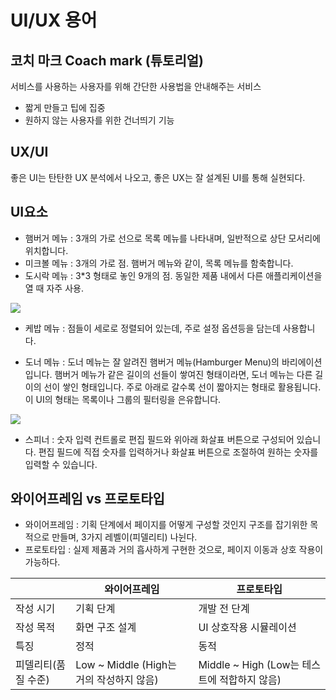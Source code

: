 # UI/UX 용어

## 코치 마크 Coach mark (튜토리얼)
서비스를 사용하는 사용자를 위해 간단한 사용법을 안내해주는 서비스
- 짧게 만들고 팁에 집중
- 원하지 않는 사용자를 위한 건너띄기 기능

## UX/UI
좋은 UI는 탄탄한 UX 분석에서 나오고, 좋은 UX는 잘 설계된 UI를 통해 실현되다.

## UI요소
- 햄버거 메뉴 : 3개의 가로 선으로 목록 메뉴를 나타내며, 일반적으로 상단 모서리에 위치합니다.
- 미크볼 메뉴 : 3개의 가로 점. 햄버거 메뉴와 같이, 목록 메뉴를 함축합니다.
- 도시락 메뉴 :  3*3 형태로 놓인 9개의 점. 동일한 제품 내에서 다른 애플리케이션을 열 때 자주 사용.

<img src="https://img1.daumcdn.net/thumb/R1280x0.fpng/?fname=http://t1.daumcdn.net/brunch/service/user/d7aX/image/Ys9O6n-oefypzoU8DBES-b_QRts.png">

- 케밥 메뉴 : 점들이 세로로 정렬되어 있는데, 주로 설정 옵션등을 담는데 사용합니다.

- 도너 메뉴 : 도너 메뉴는 잘 알려진 햄버거 메뉴(Hamburger Menu)의 바리에이션입니다. 햄버거 메뉴가 같은 길이의 선들이 쌓여진 형태이라면, 도너 메뉴는 다른 길이의 선이 쌓인 형태입니다. 주로 아래로 갈수록 선이 짧아지는 형태로 활용됩니다.
이 UI의 형태는 목록이나 그룹의 필터링을 은유합니다.
<img src="https://velog.velcdn.com/images%2Foneook%2Fpost%2F1d34faa0-606d-4d16-adf5-37dac3ecc8ca%2F%E1%84%89%E1%85%B3%E1%84%8F%E1%85%B3%E1%84%85%E1%85%B5%E1%86%AB%E1%84%89%E1%85%A3%E1%86%BA%202021-08-15%20%E1%84%8B%E1%85%A9%E1%84%92%E1%85%AE%204.56.13.png">

- 스피너 : 숫자 입력 컨트롤로 편집 필드와 위아래 화살표 버튼으로 구성되어 있습니다. 편집 필드에 직접 숫자를 입력하거나 화살표 버튼으로 조절하여 원하는 숫자를 입력할 수 있습니다.


## 와이어프레임 vs 프로토타입
- 와이어프레임 : 기획 단계에서 페이지를 어떻게 구성할 것인지 구조를 잡기위한 목적으로 만들며, 3가지 레벨이(피델리티) 나뉜다.
- 프로토타입 : 실제 제품과 거의 흡사하게 구현한 것으로, 페이지 이동과 상호 작용이 가능하다.
  
|                      | 와이어프레임                           | 프로토타입                                  |
|----------------------|---------------------------------------|--------------------------------------------|
|작성 시기              | 기획 단계                              | 개발 전 단계                               |
|작성 목적              | 화면 구조 설계                         | UI 상호작용 시뮬레이션                      |
|특징                  | 정적                                   | 동적                                       |
|피델리티(품질 수준)    | Low ~ Middle (High는 거의 작성하지 않음)| Middle ~ High (Low는 테스트에 적합하지 않음) |


